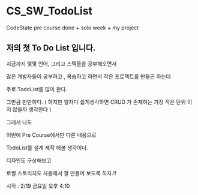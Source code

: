 # CS_SW_TodoList
CodeState pre course done + solo week + my project


## 저의 첫 To Do List 입니다.

지금까지 몇몇 언어, 그리고 스택들을 공부해오면서

많은 개발자들이 공부하고 , 복습하고 하면서 작은 프로젝트를 만들곤 하는데

주로 TodoList를 많이 한다.

그만큼 만만하다. ( 하지만 알차다 쉽게생각하면 CRUD 가 존재하는 가장 작은 단위 이지 않을까 생각한다 )

그래서 나도

이번에 Pre Course에서만 다룬 내용으로

TodoList를 설계 제작 해볼 생각이다.

디자인도 구상해보고

로컬 스토리지도 사용해서 잘 만들어 보도록 하자.!!

시작 : 2/19 금요일 오후 4:10
